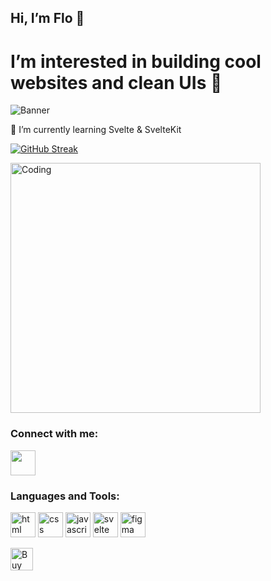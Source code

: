 ## Hi, I’m Flo 👋
# I’m interested in building cool websites and clean UIs 👀

![Banner](https://pbs.twimg.com/profile_banners/708873231516745728/1655306897/1500x500)

🌱 I’m currently learning Svelte & SvelteKit

[![GitHub Streak](http://github-readme-streak-stats.herokuapp.com?user=iamfschaefer&theme=tokyonight&hide_border=true&date_format=j%20M%5B%20Y%5D)](https://git.io/streak-stats)

<img alt="Coding" width="400" src="https://res.cloudinary.com/practicaldev/image/fetch/s--sNXjzc6P--/c_limit%2Cf_auto%2Cfl_progressive%2Cq_66%2Cw_880/https://media1.tenor.com/images/0c34272909ee2a4db5606a014082312b/tenor.gif%3Fitemid%3D15828752">

<h3 align="left">Connect with me:</h3>
<p align="left">
<a href="https://twitter.com/iamfschaefer" target="blank"><img align="center" src="https://www.vectorlogo.zone/logos/twitter/twitter-tile.svg" alt="" height="40" width="40" /></a>
</p>

<h3>Languages and Tools:</h3>
<p>
<a href="https://developer.mozilla.org/en-US/docs/Web/HTML" target="_blank"><img src="https://www.vectorlogo.zone/logos/w3_html5/w3_html5-icon.svg" alt="html" width="40" height="40"/></a>
<a href="https://developer.mozilla.org/en-US/docs/Web/CSS" target="_blank"><img src="https://www.vectorlogo.zone/logos/w3_css/w3_css-icon.svg" alt="css" width="40" height="40"/></a>
<a href="https://developer.mozilla.org/en-US/docs/Web/JavaScript" target="_blank"><img src="https://upload.wikimedia.org/wikipedia/commons/9/99/Unofficial_JavaScript_logo_2.svg" alt="javascript" width="40" height="40"/></a>
<a href="https://svelte.dev/" target="_blank"><img src="https://raw.githubusercontent.com/wappalyzer/wappalyzer/0962f4ffedcd098d25781bc811aecda9cd5dc98a/src/drivers/webextension/images/icons/Svelte.svg" alt="svelte" width="40" height="40"/></a>
<a href="https://www.figma.com/" target="_blank"><img src="https://www.vectorlogo.zone/logos/figma/figma-icon.svg" alt="figma" width="40" height="40"/></a>
</p>

<a href='https://ko-fi.com/R6R0DAAX5' target='_blank'><img height='36' style='border:0px;height:36px;' src='https://cdn.ko-fi.com/cdn/kofi4.png?v=3' border='0' alt='Buy Me a Coffee at ko-fi.com' /></a>

<!--
**iamfschaefer/iamfschaefer** is a ✨ _special_ ✨ repository because its `README.md` (this file) appears on your GitHub profile.

Here are some ideas to get you started:

- 🔭 I’m currently working on ...
- 🌱 I’m currently learning ...
- 👯 I’m looking to collaborate on ...
- 🤔 I’m looking for help with ...
- 💬 Ask me about ...
- 📫 How to reach me: ...
- 😄 Pronouns: ...
- ⚡ Fun fact: ...
-->

